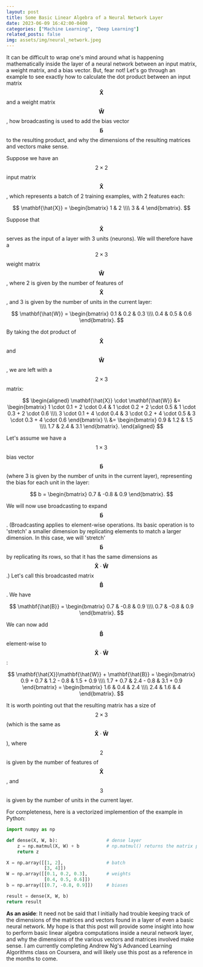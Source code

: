 ```yaml
---
layout: post
title: Some Basic Linear Algebra of a Neural Network Layer
date: 2023-06-09 16:42:00-0400
categories: ["Machine Learning", "Deep Learning"]
related_posts: false
img: assets/img/neural_network.jpeg
---
```


It can be difficult to wrap one's mind around what is happening mathematically inside the layer of a neural network between an input matrix, a weight matrix, and a bias vector. But, fear not! Let's go through an example to see exactly how to calculate the dot product between an input matrix $$\mathbf{\hat{X}}$$ and a weight matrix $$\mathbf{\hat{W}}$$, how broadcasting is used to add the bias vector $$\mathbf{\hat{b}}$$ to the resulting product, and why the dimensions of the resulting matrices and vectors make sense. 

Suppose we have an $$2 \times 2$$ input matrix $$\mathbf{\hat{X}}$$, which represents a batch of 2 training examples, with 2 features each:

$$
\mathbf{\hat{X}} = \begin{bmatrix}
1 & 2 \\\\
3 & 4
\end{bmatrix}.
$$

Suppose that $$\mathbf{\hat{X}}$$ serves as the input of a layer with 3 units (neurons). We will therefore have a $$2 \times 3$$ weight matrix $$\mathbf{\hat{W}}$$, where 2 is given by the number of features of $$\mathbf{\hat{X}}$$, and 3 is given by the number of units in the current layer:

$$
\mathbf{\hat{W}} = \begin{bmatrix}
0.1 & 0.2 & 0.3 \\\\
0.4 & 0.5 & 0.6
\end{bmatrix}.
$$

By taking the dot product of $$\mathbf{\hat{X}}$$ and $$\mathbf{\hat{W}}$$, we are left with a $$2 \times 3$$ matrix:

$$
\begin{aligned}
\mathbf{\hat{X}} \cdot \mathbf{\hat{W}} &= \begin{bmatrix}
1 \cdot 0.1 + 2 \cdot 0.4 & 1 \cdot 0.2 + 2 \cdot 0.5 & 1 \cdot 0.3 + 2 \cdot 0.6 \\\\
3 \cdot 0.1 + 4 \cdot 0.4 & 3 \cdot 0.2 + 4 \cdot 0.5 & 3 \cdot 0.3 + 4 \cdot 0.6
\end{bmatrix} \\
&= \begin{bmatrix}
0.9 & 1.2 & 1.5 \\\\
1.7 & 2.4 & 3.1
\end{bmatrix}.
\end{aligned}
$$

Let's assume we have a $$1 \times 3$$ bias vector $$\mathbf{\hat{b}}$$ (where 3 is given by the number of units in the current layer), representing the bias for each unit in the layer:

$$
b = \begin{bmatrix}
0.7 & -0.8 & 0.9
\end{bmatrix}.
$$

We will now use broadcasting to expand $$\mathbf{\hat{b}}$$. (Broadcasting applies to element-wise operations.
Its basic operation is to 'stretch' a smaller dimension by replicating elements to match a larger dimension. In this case, we will 'stretch' $$\mathbf{\hat{b}}$$ by replicating its rows, so that it has the same dimensions as $$\mathbf{\hat{X}} \cdot \mathbf{\hat{W}}$$.) Let's call this broadcasted matrix $$\mathbf{\hat{B}}$$. We have 

$$
\mathbf{\hat{B}} = \begin{bmatrix}
0.7 & -0.8 & 0.9 \\\\
0.7 & -0.8 & 0.9
\end{bmatrix}.
$$

We can now add $$\mathbf{\hat{B}}$$ element-wise to $$\mathbf{\hat{X}} \cdot \mathbf{\hat{W}}$$:

$$
\mathbf{\hat{X}}\mathbf{\hat{W}} + \mathbf{\hat{B}} = \begin{bmatrix}
0.9 + 0.7 & 1.2 - 0.8 & 1.5 + 0.9 \\\\
1.7 + 0.7 & 2.4 - 0.8 & 3.1 + 0.9
\end{bmatrix} = \begin{bmatrix}
1.6 & 0.4 & 2.4 \\\\
2.4 & 1.6 & 4
\end{bmatrix}.
$$

<!-- Hence, broadcasting just involves adding the bias vector $$\mathbf{\hat{b}}$$ element-wise to each row of the resulting matrix from the dot product of $$\mathbf{\hat{X}}$$ and $$\mathbf{\hat{W}}$$. -->

It is worth pointing out that the resulting matrix has a size of $$2 \times 3$$ (which is the same as $$\mathbf{\hat{X}} \cdot \mathbf{\hat{W}}$$), where $$2$$ is given by the number of features of $$\mathbf{\hat{X}}$$, and $$3$$ is given by the number of units in the current layer. 

For completeness, here is a vectorized implemention of the example in Python: 
```python 
import numpy as np

def dense(X, W, b):                  # dense layer
    z = np.matmul(X, W) + b          # np.matmul() returns the matrix product of two matrices
    return z

X = np.array([[1, 2],                # batch
              [3, 4]])
W = np.array([[0.1, 0.2, 0.3],       # weights
              [0.4, 0.5, 0.6]])
b = np.array([[0.7, -0.8, 0.9]])     # biases

result = dense(X, W, b)
return result
```

**As an aside**:
It need not be said that I initially had trouble keeping track of the dimensions of the matrices and vectors found in a layer of even a basic neural network. My hope is that this post will provide some insight into how to perform basic linear algebra computations inside a neural network layer, and why the dimensions of the various vectors and matrices involved make sense. I am currently completing Andrew Ng's Advanced Learning Algorithms class on Coursera, and will likely use this post as a reference in the months to come.
